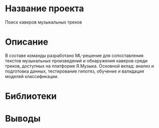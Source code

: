 # Название проекта

Поиск каверов музыкальных треков

# Описание

В составе команды разработано ML-решение для сопоставления текстов музыкальных произведений и обнаружения каверов среди треков, доступных на платформе Я.Музыка. Основной вклад: анализ и подготовка данных, тестирование гипотез, обучение и валидация моделей классификации.

# Библиотеки

# Выводы




